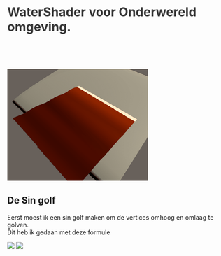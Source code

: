 <div id="project-mechanic-tab" class="project-mechanics-tab">
<h1 style="color: #363636; cursor:pointer; padding-bottom:1.5vh;" onclick="button();">WaterShader voor Onderwereld omgeving.</h1>
<div id="project-mechanic-info-tab">
<img src="https://raw.githubusercontent.com/WHofstra/Mythe_2020/Pelle/producten/WaterShader.gif">
    <h2>De Sin golf</h2>
    <p>Eerst moest ik een sin golf maken om de vertices omhoog en omlaag te golven.<br>
        Dit heb ik gedaan met deze formule<br></p>
    <img src="https://www.google.com/url?sa=i&url=https%3A%2F%2Fwww.onlinemathlearning.com%2Fsin-cos-equation.html&psig=AOvVaw2VZEW0UJIK2BxqZPClURTf&ust=1605182851133000&source=images&cd=vfe&ved=0CAIQjRxqFwoTCJjYzp66-uwCFQAAAAAdAAAAABAD">
    <img src="https://upload.wikimedia.org/wikipedia/commons/a/a5/ComplexSinInATimeAxe.gif">
    </div>
   </div>

